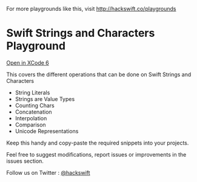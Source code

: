 For more playgrounds like this, visit http://hackswift.co/playgrounds

Swift Strings and Characters Playground
=======================================
[Open in XCode 6](https://github.com/hackswift/swift-strings-chars-pg/archive/master.zip)

This covers the different operations that can be done on Swift Strings and Characters

* String Literals
* Strings are Value Types
* Counting Chars
* Concatenation
* Interpolation
* Comparison
* Unicode Representations

Keep this handy and copy-paste the required snippets into your projects.

Feel free to suggest modifications, report issues or improvements in the issues section.

Follow us on Twitter : [@hackswift](http://twitter.com/hackswift)
